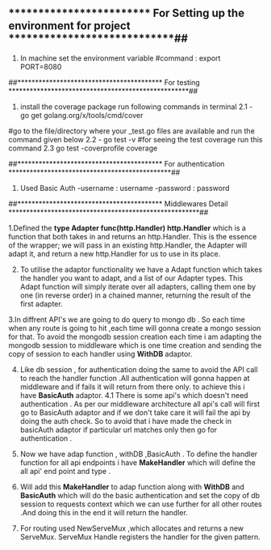 ## ************************ For Setting up the environment for project ****************************##
1. In machine set the environment variable
#command : export PORT=8080


##***************************************** For testing ***************************************************##
1. install the coverage package  run following commands in terminal
 2.1 - go get golang.org/x/tools/cmd/cover

 #go to the file/directory where your _test.go files are available and run the command given below
 2.2 - go test -v 
 #for seeing the test coverage run this command 
 2.3 go test -coverprofile  coverage

##***************************************** For authentication **********************************************##
1. Used Basic Auth 
-username : username
-password : password 

##***************************************** Middlewares Detail ******************************************************##
 
1.Defined the **type Adapter func(http.Handler) http.Handler**  which  is a function that both takes in and returns an http.Handler. 
This is the essence of the wrapper; we will pass in an existing http.Handler, the Adapter will adapt it, 
and return a new http.Handler for us to use in its place.

2. To utilise the adaptor functionality we have a  Adapt function which takes the handler you want to adapt, and a list of our Adapter types. 
This Adapt function will simply iterate over all adapters, calling them one by one (in reverse order) in a chained manner,
 returning the result of the first adapter. 
 
3.In diffrent API's we are going to do query to mongo db . So each time when any route is going to hit ,each time will gonna create a
mongo session for that. To avoid the mongodb session creation each time i am adapting the mongodb session to middleware which is one time creation and 
sending the copy of session to each handler using **WithDB** adaptor.    

4. Like db session , for authentication doing the same to avoid the API call to reach the handler function .All authentication will gonna happen at
 middleware and if fails it will return from there only. to achieve this i have **BasicAuth** adaptor. 
 4.1 There is some api's which doesn't need authentication . As per our middleware architecture all api's call will first go to BasicAuth
 adaptor and if we don't take care it will fail the api by doing the auth check. So to avoid that i have made the check in basicAuth adaptor if particular 
 url matches only then go for authentication .
 
5. Now we have adap function , withDB ,BasicAuth . To define the handler function for all api endpoints i have **MakeHandler** which
will define the all api' end point and type .

6. Will add this  **MakeHandler** to adap function along with **WithDB** and **BasicAuth** which will do the basic authentication and set the 
copy of db session to requests context which we can use further for all other routes .And doing this in the end it will return the handler.

7. For routing used NewServeMux ,which allocates and returns a new ServeMux. ServeMux Handle registers the handler for the given pattern.